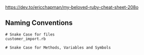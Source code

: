 https://dev.to/ericchapman/my-beloved-ruby-cheat-sheet-208o

## Naming Conventions

```
# Snake Case for files
customer_import.rb

# Snake Case for Methods, Variables and Symbols

```
